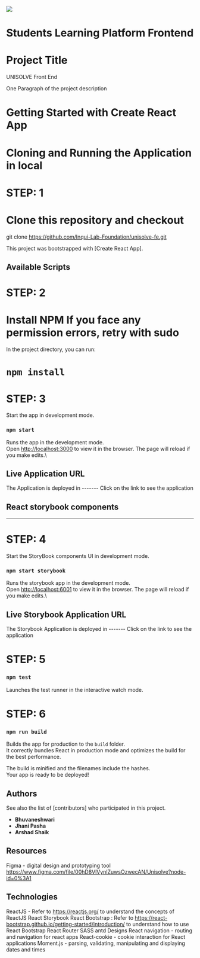 ![](https://codebuild.ap-south-1.amazonaws.com/badges?uuid=eyJlbmNyeXB0ZWREYXRhIjoiVDI2R3k3ZnRMeWg3dGQ0dXdXVnZxV05BUTBtZTZTYitiNkNUemdyYWszMG5vbGNEQ0Y4alNMT0EvbDlXNnNoU0VyVHFLaGxhMVRPb3g4anc4WmY0T2ljPSIsIml2UGFyYW1ldGVyU3BlYyI6Ijg1RTZoMjZYY0dJdWhoZEgiLCJtYXRlcmlhbFNldFNlcmlhbCI6Mn0%3D&branch=develop)

# Students Learning Platform Frontend

# Project Title

UNISOLVE Front End

One Paragraph of the project description

# Getting Started with Create React App

# Cloning and Running the Application in local

# STEP: 1

# Clone this repository and checkout

git clone https://github.com/Inqui-Lab-Foundation/unisolve-fe.git

This project was bootstrapped with [Create React App].

## Available Scripts

# STEP: 2

# Install NPM If you face any permission errors, retry with sudo

In the project directory, you can run:

# `npm install`

# STEP: 3

Start the app in development mode.

### `npm start`

Runs the app in the development mode.\
Open [http://localhost:3000](http://localhost:3000) to view it in the browser.
The page will reload if you make edits.\

## Live Application URL

The Application is deployed in -------
Click on the link to see the application

## React storybook components

---

# STEP: 4

Start the StoryBook components UI in development mode.

### `npm start storybook`

Runs the storybook app in the development mode.\
Open [http://localhost:6001](http://localhost:6001) to view it in the browser.
The page will reload if you make edits.\

## Live Storybook Application URL

The Storybook Application is deployed in -------
Click on the link to see the application

# STEP: 5

### `npm test`

Launches the test runner in the interactive watch mode.

# STEP: 6

### `npm run build`

Builds the app for production to the `build` folder.\
It correctly bundles React in production mode and optimizes the build for the best performance.

The build is minified and the filenames include the hashes.\
Your app is ready to be deployed!

## Authors

See also the list of
[contributors]
who participated in this project.

-   **Bhuvaneshwari**
-   **Jhani Pasha**
-   **Arshad Shaik**

## Resources

Figma - digital design and prototyping tool
https://www.figma.com/file/00hD8VlVynlZuwsOzwecAN/Unisolve?node-id=0%3A1

## Technologies

ReactJS - Refer to https://reactjs.org/ to understand the concepts of ReactJS
React Storybook
React Bootstrap : Refer to https://react-bootstrap.github.io/getting-started/introduction/ to understand how to use React Bootstrap
React Router
SASS
antd Designs
React navigation - routing and navigation for react apps
React-cookie - cookie interaction for React applications
Moment.js - parsing, validating, manipulating and displaying dates and times
